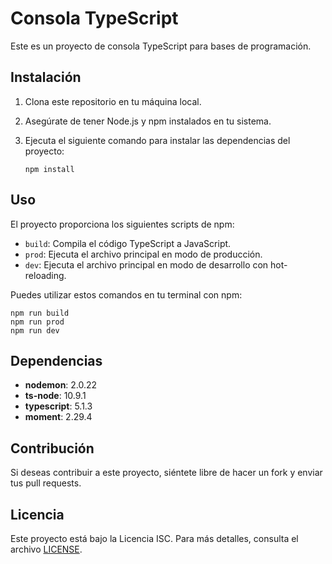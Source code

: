 # Consola TypeScript

Este es un proyecto de consola TypeScript para bases de programación.

## Instalación

1. Clona este repositorio en tu máquina local.
2. Asegúrate de tener Node.js y npm instalados en tu sistema.
3. Ejecuta el siguiente comando para instalar las dependencias del proyecto:

    `npm install`


## Uso

El proyecto proporciona los siguientes scripts de npm:

- `build`: Compila el código TypeScript a JavaScript.
- `prod`: Ejecuta el archivo principal en modo de producción.
- `dev`: Ejecuta el archivo principal en modo de desarrollo con hot-reloading.

Puedes utilizar estos comandos en tu terminal con npm:

    npm run build
    npm run prod
    npm run dev

## Dependencias

- **nodemon**: 2.0.22
- **ts-node**: 10.9.1
- **typescript**: 5.1.3
- **moment**: 2.29.4

## Contribución

Si deseas contribuir a este proyecto, siéntete libre de hacer un fork y enviar tus pull requests.

## Licencia

Este proyecto está bajo la Licencia ISC. Para más detalles, consulta el archivo [LICENSE](LICENSE).
